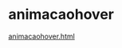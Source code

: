 # animacaohover 
<a href='https://gabrielryanft.github.io/learning/cursoemvideo/htmlecss/css/animacaohover/animacaohover.html/' target='_blank' rel='next'>animacaohover.html</a><br/>
